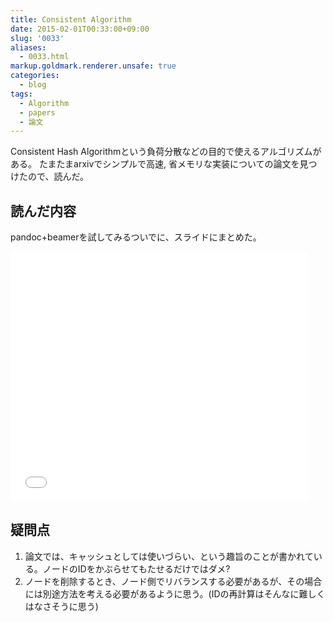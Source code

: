 ```yaml
---
title: Consistent Algorithm
date: 2015-02-01T00:33:00+09:00
slug: '0033'
aliases:
  - 0033.html
markup.goldmark.renderer.unsafe: true
categories:
  - blog
tags:
  - Algorithm
  - papers
  - 論文
---
```


Consistent Hash Algorithmという負荷分散などの目的で使えるアルゴリズムがある。
たまたまarxivでシンプルで高速, 省メモリな実装についての論文を見つけたので、読んだ。

## 読んだ内容
pandoc+beamerを試してみるついでに、スライドにまとめた。

<iframe src="//www.slideshare.net/slideshow/embed_code/44282881" width="476" height="400" frameborder="0" marginwidth="0" marginheight="0" scrolling="no"></iframe>

## 疑問点

1. 論文では、キャッシュとしては使いづらい、という趣旨のことが書かれている。ノードのIDをかぶらせてもたせるだけではダメ?
2. ノードを削除するとき、ノード側でリバランスする必要があるが、その場合には別途方法を考える必要があるように思う。(IDの再計算はそんなに難しくはなさそうに思う)

